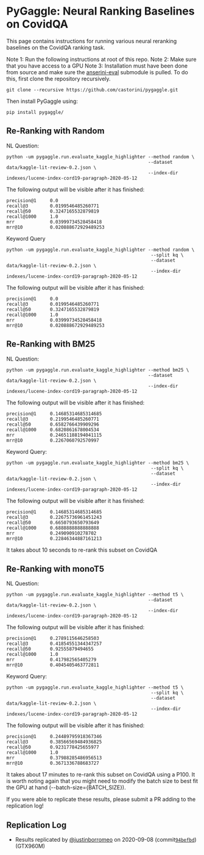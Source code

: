 # PyGaggle: Neural Ranking Baselines on CovidQA

This page contains instructions for running various neural reranking baselines on the CovidQA ranking task. 

Note 1: Run the following instructions at root of this repo.
Note 2: Make sure that you have access to a GPU
Note 3: Installation must have been done from source and make sure the [anserini-eval](https://github.com/castorini/anserini-eval) submodule is pulled. 
To do this, first clone the repository recursively.

```
git clone --recursive https://github.com/castorini/pygaggle.git
```

Then install PyGaggle using:

```
pip install pygaggle/
```

## Re-Ranking with Random

NL Question:

```
python -um pygaggle.run.evaluate_kaggle_highlighter --method random \
                                                    --dataset data/kaggle-lit-review-0.2.json \
                                                    --index-dir indexes/lucene-index-cord19-paragraph-2020-05-12
```

The following output will be visible after it has finished:

```
precision@1     0.0
recall@3        0.0199546485260771
recall@50       0.3247165532879819
recall@1000     1.0
mrr             0.03999734528458418
mrr@10          0.020888672929489253
```

Keyword Query

```
python -um pygaggle.run.evaluate_kaggle_highlighter --method random \
                                                     --split kq \
                                                     --dataset data/kaggle-lit-review-0.2.json \
                                                     --index-dir indexes/lucene-index-cord19-paragraph-2020-05-12
```

The following output will be visible after it has finished:

```
precision@1     0.0
recall@3        0.0199546485260771
recall@50       0.3247165532879819
recall@1000     1.0
mrr             0.03999734528458418
mrr@10          0.020888672929489253
```

## Re-Ranking with BM25

NL Question:

```
python -um pygaggle.run.evaluate_kaggle_highlighter --method bm25 \
                                                    --dataset data/kaggle-lit-review-0.2.json \
                                                    --index-dir indexes/lucene-index-cord19-paragraph-2020-05-12
```

The following output will be visible after it has finished:

```
precision@1     0.14685314685314685
recall@3        0.2199546485260771
recall@50       0.6582766439909296
recall@1000     0.6820861678004534
mrr             0.24651188194041115
mrr@10          0.2267060792570997
```

Keyword Query:

```
python -um pygaggle.run.evaluate_kaggle_highlighter --method bm25 \
                                                     --split kq \
                                                     --dataset data/kaggle-lit-review-0.2.json \
                                                     --index-dir indexes/lucene-index-cord19-paragraph-2020-05-12
```

The following output will be visible after it has finished:

```
precision@1     0.14685314685314685
recall@3        0.22675736961451243
recall@50       0.6650793650793649
recall@1000     0.6888888888888888
mrr             0.249090910278702
mrr@10          0.22846344887161213
```

It takes about 10 seconds to re-rank this subset on CovidQA

## Re-Ranking with monoT5

NL Question:

```
python -um pygaggle.run.evaluate_kaggle_highlighter --method t5 \
                                                    --dataset data/kaggle-lit-review-0.2.json \
                                                    --index-dir indexes/lucene-index-cord19-paragraph-2020-05-12
```

The following output will be visible after it has finished:

```
precision@1     0.2789115646258503
recall@3        0.41854551344347257
recall@50       0.92555879494655
recall@1000     1.0
mrr             0.417982565405279
mrr@10          0.4045405463772811
```

Keyword Query:

```
python -um pygaggle.run.evaluate_kaggle_highlighter --method t5 \
                                                     --split kq \
                                                     --dataset data/kaggle-lit-review-0.2.json \
                                                     --index-dir indexes/lucene-index-cord19-paragraph-2020-05-12
```

The following output will be visible after it has finished:

```
precision@1     0.24489795918367346
recall@3        0.38566569484936825
recall@50       0.9231778425655977
recall@1000     1.0
mrr             0.37988285486956513
mrr@10          0.3671336788683727
```

It takes about 17 minutes to re-rank this subset on CovidQA using a P100.  It is worth noting again that you might need to modify the batch size to best fit the GPU at hand (--batch-size={BATCH_SIZE}).

If you were able to replicate these results, please submit a PR adding to the replication log!


## Replication Log

+ Results replicated by [@justinborromeo](https://github.com/justinborromeo) on 2020-09-08 (commit[`94befbd`](https://github.com/castorini/pygaggle/commit/94befbd58b19c3e46d930e67797102bf174efd01)) (GTX960M)
